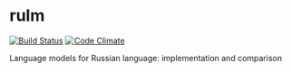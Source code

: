 # rulm

[![Build Status](https://travis-ci.org/IlyaGusev/rulm.svg?branch=master)](https://travis-ci.org/IlyaGusev/rulm)
[![Code Climate](https://codeclimate.com/github/IlyaGusev/rulm/badges/gpa.svg)](https://codeclimate.com/github/IlyaGusev/rulm)

Language models for Russian language: implementation and comparison
